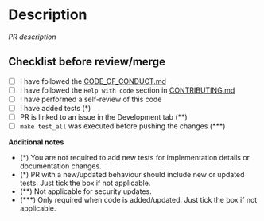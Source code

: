 # Description

_PR description_

## Checklist before review/merge
- [ ] I have followed the [CODE_OF_CONDUCT.md](https://github.com/alex-d-bondarev/pcsFilter/blob/master/CODE_OF_CONDUCT.md)
- [ ] I have followed the `Help with code` section in [CONTRIBUTING.md](https://github.com/alex-d-bondarev/pcsFilter/blob/master/CONTRIBUTING.md)
- [ ] I have performed a self-review of this code
- [ ] I have added tests (*)
- [ ] PR is linked to an issue in the Development tab (**)
- [ ] `make test_all` was executed before pushing the changes (***)

**Additional notes**
- (*) You are not required to add new tests for implementation details 
  or documentation changes. 
- (*) PR with a new/updated behaviour should include new or updated tests.
  Just tick the box if not applicable.
- (**) Not applicable for security updates.
- (***) Only required when code is added/updated. Just tick the box if not applicable.
